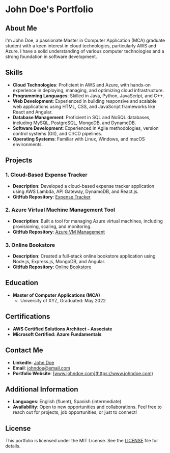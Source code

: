 # John Doe's Portfolio

## About Me

I'm John Doe, a passionate Master in Computer Application (MCA) graduate student with a keen interest in cloud technologies, particularly AWS and Azure. I have a solid understanding of various computer technologies and a strong foundation in software development.

## Skills

- **Cloud Technologies**: Proficient in AWS and Azure, with hands-on experience in deploying, managing, and optimizing cloud infrastructure.
- **Programming Languages**: Skilled in Java, Python, JavaScript, and C++.
- **Web Development**: Experienced in building responsive and scalable web applications using HTML, CSS, and JavaScript frameworks like React and Angular.
- **Database Management**: Proficient in SQL and NoSQL databases, including MySQL, PostgreSQL, MongoDB, and DynamoDB.
- **Software Development**: Experienced in Agile methodologies, version control systems (Git), and CI/CD pipelines.
- **Operating Systems**: Familiar with Linux, Windows, and macOS environments.

## Projects

### 1. Cloud-Based Expense Tracker
- **Description**: Developed a cloud-based expense tracker application using AWS Lambda, API Gateway, DynamoDB, and React.js.
- **GitHub Repository**: [Expense Tracker](https://github.com/johndoe/expense-tracker)

### 2. Azure Virtual Machine Management Tool
- **Description**: Built a tool for managing Azure virtual machines, including provisioning, scaling, and monitoring.
- **GitHub Repository**: [Azure VM Management](https://github.com/johndoe/azure-vm-management)

### 3. Online Bookstore
- **Description**: Created a full-stack online bookstore application using Node.js, Express.js, MongoDB, and Angular.
- **GitHub Repository**: [Online Bookstore](https://github.com/johndoe/online-bookstore)

## Education

- **Master of Computer Applications (MCA)**
  - University of XYZ, Graduated: May 2022

## Certifications

- **AWS Certified Solutions Architect - Associate**
- **Microsoft Certified: Azure Fundamentals**

## Contact Me

- **LinkedIn**: [John Doe](https://www.linkedin.com/in/johndoe)
- **Email**: johndoe@email.com
- **Portfolio Website**: [www.johndoe.com](https://www.johndoe.com)

## Additional Information

- **Languages**: English (fluent), Spanish (intermediate)
- **Availability**: Open to new opportunities and collaborations. Feel free to reach out for projects, job opportunities, or just to connect!

## License

This portfolio is licensed under the MIT License. See the [LICENSE](LICENSE) file for details.
